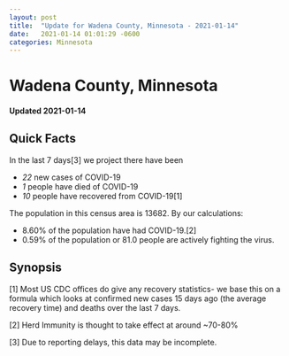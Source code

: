 ```yaml
---
layout: post
title:  "Update for Wadena County, Minnesota - 2021-01-14"
date:   2021-01-14 01:01:29 -0600
categories: Minnesota
---
```


# Wadena County, Minnesota
#### Updated 2021-01-14

## Quick Facts

In the last 7 days[3] we project there have been
- *22* new cases of COVID-19
- *1* people have died of COVID-19
- *10* people have recovered from COVID-19[1]

The population in this census area is 13682. By our calculations:
- 8.60% of the population have had COVID-19.[2]
- 0.59% of the population or 81.0 people are actively fighting the virus.

## Synopsis




[1] Most US CDC offices do give any recovery statistics- we base this on a formula which looks at confirmed new cases
15 days ago (the average recovery time) and deaths over the last 7 days.

[2] Herd Immunity is thought to take effect at around ~70-80%

[3] Due to reporting delays, this data may be incomplete.
 
    